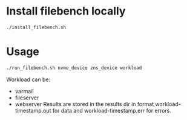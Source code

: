 # Install filebench locally
```bash
./install_filebench.sh
```

# Usage

```bash
./run_filebench.sh nvme_device zns_device workload
```
Workload can be:
* varmail
* fileserver
* webserver
Results are stored in the results dir in format workload-timestamp.out for data and workload-timestamp.err for errors.
